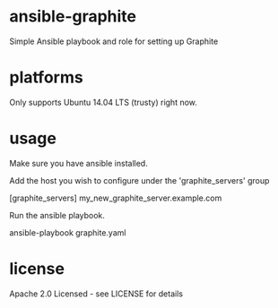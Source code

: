 # ansible-graphite
Simple Ansible playbook and role for setting up Graphite

# platforms

Only supports Ubuntu 14.04 LTS (trusty) right now.

# usage

Make sure you have ansible installed.

Add the host you wish to configure under the 'graphite_servers' group

  [graphite_servers]
  my_new_graphite_server.example.com

Run the ansible playbook.

  ansible-playbook graphite.yaml

# license

Apache 2.0 Licensed - see LICENSE for details
